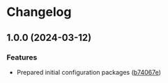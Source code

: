# Changelog

## 1.0.0 (2024-03-12)


### Features

* Prepared initial configuration packages ([b74067e](https://github.com/do-ob-io/config/commit/b74067e3344422194780e08be9ba398dd17344ad))
